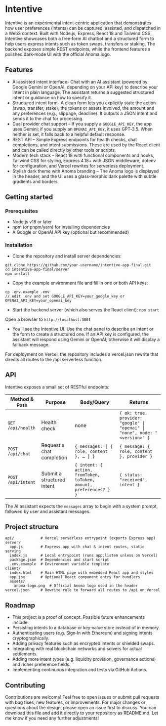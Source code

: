 # Intentive
Intentive is an experimental intent‑centric application that demonstrates how user preferences (intents) can be captured, assisted, and dispatched in a Web3 context. Built with Node.js, Express, React 18 and Tailwind CSS, Intentive showcases both a free‑form AI chatbot and a structured form to help users express intents such as token swaps, transfers or staking. The backend exposes simple REST endpoints, while the frontend features a polished dark‑mode UI with the official Anoma logo.

## Features
- AI‑assisted intent interface- Chat with an AI assistant (powered by Google Gemini or OpenAI, depending on your API key) to describe your intent in plain language. The assistant returns a suggested structured intent or guidance on how to specify it.
- Structured intent form- A clean form lets you explicitly state the action (swap, transfer, stake), the tokens or assets involved, the amount and any preferences (e.g., slippage, deadline). It outputs a JSON intent and sends it to the chat for processing.
- Dual provider chat support – If you supply a ```GOOGLE_API_KEY```, the app uses Gemini; if you supply an ```OPENAI_API_KEY```, it uses GPT‑3.5. When neither is set, it falls back to a helpful default response.
- REST API – Simple Express endpoints for health checks, chat completions, and intent submissions. These are used by the React client and can be called directly by other tools or scripts.
- Modern tech stack – React 18 with functional components and hooks, Tailwind CSS for styling, Express 4.18+ with JSON middleware, dotenv for configuration, and Vercel rewrites for serverless deployment.
- Stylish dark theme with Anoma branding – The Anoma logo is displayed in the header, and the UI uses a glass‑morphic dark palette with subtle gradients and borders.

## Getting started
### Prerequisites

- Node.js v18 or later
- npm (or pnpm/yarn) for installing dependencies
- A Google or OpenAI API key (optional but recommended)

### Installation

- Clone the repository and install server dependencies:
```
git clone https://github.com/your‑username/intentive-app-final.git
cd intentive-app-final/server
npm install
```

- Copy the example environment file and fill in one or both API keys:
```
cp .env.example .env
// edit .env and set GOOGLE_API_KEY=your_google_key or OPENAI_API_KEY=your_openai_key
```
- Start the backend server (which also serves the React client):
```npm start```

Open a browser to `http://localhost:3001`
- You’ll see the Intentive UI. Use the chat panel to describe an intent or the form to create a structured one. If an API key is configured, the assistant will respond using Gemini or OpenAI; otherwise it will display a fallback message.

For deployment on Vercel, the repository includes a vercel.json rewrite that directs all routes to the /api serverless function.

## API
Intentive exposes a small set of RESTful endpoints:

| Method & Path      | Purpose                    | Body/Query                                                         | Returns                                                                     |
| ------------------ | -------------------------- | ------------------------------------------------------------------ | --------------------------------------------------------------------------- |
| `GET /api/health`  | Health check               | none                                                               | `{ ok: true, provider: "google" \| "openai" \| "none", node: "<version>" }` |
| `POST /api/chat`   | Request a chat completion  | `{ messages: [ { role, content }, … ] }`                           | `{ message: { role, content }, provider }`                                  |
| `POST /api/intent` | Submit a structured intent | `{ intent: { action, fromToken, toToken, amount, preferences? } }` | `{ status: "received", intent }`                                            |

The AI assistant expects the `messages` array to begin with a system prompt, followed by user and assistant messages.

## Project structure
```
api/            # Vercel serverless entrypoint (exports Express app)
server/
  app.js        # Express app with chat & intent routes, static serving
  index.js      # Local entrypoint (runs app.listen unless on Vercel)
  package.json  # Dependencies and start script
  .env.example  # Environment variable template
client/
  index.html    # Main HTML page with embedded React app and styles
  app.jsx       # Optional React component entry for bundlers
  assets/
    anoma-logo.png  # Official Anoma logo used in the header
vercel.json     # Rewrite rule to forward all routes to /api on Vercel
```
## Roadmap

- This project is a proof of concept. Possible future enhancements include:
- Persisting intents to a database or key‑value store instead of in memory.
- Authenticating users (e.g. Sign‑In with Ethereum) and signing intents cryptographically.
- Adding privacy features such as encrypted intents or shielded swaps.
- Integrating with real blockchain networks and solvers for actual settlements.
- Adding more intent types (e.g. liquidity provision, governance actions) and richer preference fields.
- Implementing continuous integration and tests via GitHub Actions.

## Contributing

Contributions are welcome! Feel free to open issues or submit pull requests with bug fixes, new features, or improvements. For major changes or questions about the design, please open an issue first to discuss.
You can download this file and add it directly to your repository as README.md. Let me know if you need any further adjustments!


